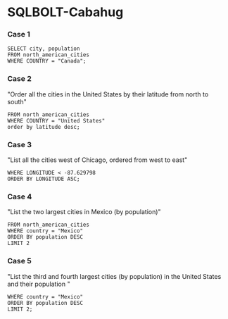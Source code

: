 # SQLBOLT-Cabahug

### Case 1
```"List all the Canadian cities and their populations "
SELECT city, population 
FROM north_american_cities
WHERE COUNTRY = "Canada";
```

### Case 2
"Order all the cities in the United States by their latitude from north to south"
```SELECT *
FROM north_american_cities
WHERE COUNTRY = "United States"
order by latitude desc;
```

### Case 3
"List all the cities west of Chicago, ordered from west to east"
```SELECT CITY FROM north_american_cities
WHERE LONGITUDE < -87.629798
ORDER BY LONGITUDE ASC;
```

### Case 4
"List the two largest cities in Mexico (by population)"

```SELECT city, population
FROM north_american_cities
WHERE country = "Mexico"
ORDER BY population DESC
LIMIT 2
```

### Case 5
"List the third and fourth largest cities (by population) in the United States and their population "
```SELECT city, population FROM north_american_cities
WHERE country = "Mexico"
ORDER BY population DESC
LIMIT 2;
```
